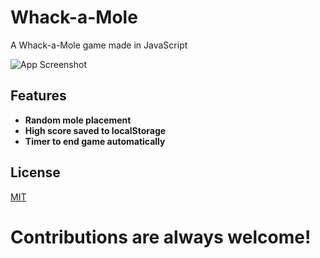 
# Whack-a-Mole

A Whack-a-Mole game made in JavaScript

![App Screenshot](https://i.ibb.co/W4CbYdpr/Screenshot-2025-02-14-225222.png)


## Features

- **Random mole placement**
- **High score saved to localStorage**
- **Timer to end game automatically**


## License

[MIT](https://github.com/MarcselloDev/Whack-a-Mole/blob/main/LICENSE)
# Contributions are always welcome!